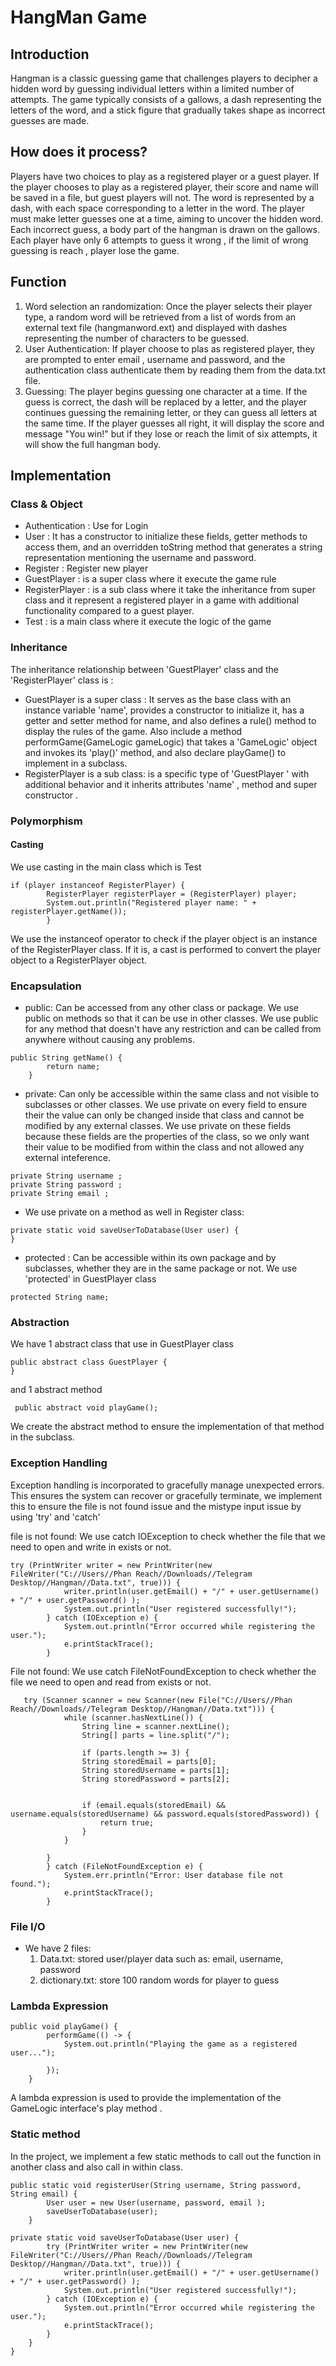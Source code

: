 # HangMan Game 
## Introduction
Hangman is a classic guessing game that challenges players to decipher a hidden word by guessing individual letters within a limited number of attempts.
The game typically consists of a gallows, a dash representing the letters of the word, and a stick figure that gradually takes shape as incorrect guesses are made. 
## How does it process?
Players have two choices to play as a registered player or a guest player.
If the player chooses to play as a registered player, their score and name will be saved in a file, but guest players will not.
The word is represented by a dash, with each space corresponding to a letter in the word. 
The player must make letter guesses one at a time, aiming to uncover the hidden word.
Each incorrect guess, a body part of the hangman is drawn on the gallows.
Each player have only 6 attempts to guess it wrong , if the limit of wrong guessing is reach , player lose the game.
## Function 
1. Word selection an randomization: Once the player selects their player type, a random word will be retrieved from a list of words from an external text file (hangmanword.ext) and displayed with dashes representing the number of characters to be guessed.
2. User Authentication: If player choose to plas as registered player, they are prompted to enter email , username and password, and the authentication class authenticate them by reading them from the data.txt file.
3. Guessing: The player begins guessing one character at a time. If the guess is correct, the dash will be replaced by a letter, and the player continues guessing the remaining letter, or they can guess all letters at the same time. If the player guesses all right, it will display the score and message "You win!" but if they lose or reach the limit of six attempts, it will show the full hangman body.
## Implementation  
### Class & Object 
- Authentication : Use for Login
- User : It has a constructor to initialize these fields, getter methods to access them, and an overridden toString method that generates a string representation mentioning the username and password.
- Register : Register new player
- GuestPlayer : is a super class where it execute the game rule 
- RegisterPlayer : is a sub class where it take the inheritance from super class and it represent a registered player in a game with additional functionality compared to a guest player.
- Test : is a main class where it execute the logic of the game
### Inheritance
The inheritance relationship between 'GuestPlayer' class and the 'RegisterPlayer' class is :
- GuestPlayer is a super class : It serves as the base class with an instance variable 'name', provides a constructor to initialize it, has a getter and setter method for name, and also defines a rule() method to display the rules of the game. Also include a method performGame(GameLogic gameLogic) that takes a 'GameLogic' object and invokes its 'play()' method, and also declare playGame() to implement in a subclass.
- RegisterPlayer is a sub class: is a specific type of 'GuestPlayer ' with additional behavior and it inherits attributes 'name' , method and super constructor .
### Polymorphism
#### Casting 
We use casting in the main class which is Test 
```
if (player instanceof RegisterPlayer) {
        RegisterPlayer registerPlayer = (RegisterPlayer) player;
        System.out.println("Registered player name: " + registerPlayer.getName());
        }
```
We use the instanceof operator to check if the player object is an instance of the RegisterPlayer class. If it is, a cast is performed to convert the player object to a RegisterPlayer object.
### Encapsulation 
- public: Can be accessed from any other class or package. We use public on methods so that it can be use in other classes. We use public for any method that doesn't have any restriction and can be called from anywhere without causing any problems.
```
public String getName() {
        return name;
    }
```
- private: Can only be accessible within the same class and not visible to subclasses or other classes. We use private on every field to ensure their the value can only be changed inside that class and cannot be modified by any external classes. We use private on these fields because these fields are the properties of the class, so we only want their value to be modified from within the class and not allowed any external inteference.
```
private String username ;
private String password ;
private String email ;
```
- We use private on a method as well in Register class:
```
private static void saveUserToDatabase(User user) {
}
```
- protected : Can be accessible within its own package and by subclasses, whether they are in the same package or not. We use 'protected' in GuestPlayer class
```
protected String name;
```
### Abstraction 
We have 1 abstract class that use in GuestPlayer class 
```
public abstract class GuestPlayer {
}
```
and 1 abstract method 
```
 public abstract void playGame();
```
We create the abstract method to ensure the implementation of that method in the subclass.
### Exception Handling
Exception handling is incorporated to gracefully manage unexpected errors. This ensures the system can recover or gracefully terminate, we implement this to ensure the file is not found issue and the mistype input issue by using 'try' and 'catch'

file is not found: We use catch IOException to check whether the file that we need to open and write in exists or not.
```
try (PrintWriter writer = new PrintWriter(new FileWriter("C://Users//Phan Reach//Downloads//Telegram Desktop//Hangman//Data.txt", true))) {
            writer.println(user.getEmail() + "/" + user.getUsername() + "/" + user.getPassword() );
            System.out.println("User registered successfully!");
        } catch (IOException e) {
            System.out.println("Error occurred while registering the user.");
            e.printStackTrace();
        }
```
File not found: We use catch FileNotFoundException to check whether the file we need to open and read from exists or not.
```
   try (Scanner scanner = new Scanner(new File("C://Users//Phan Reach//Downloads//Telegram Desktop//Hangman//Data.txt"))) {
            while (scanner.hasNextLine()) {
                String line = scanner.nextLine();
                String[] parts = line.split("/");
                
                if (parts.length >= 3) {
                String storedEmail = parts[0];
                String storedUsername = parts[1];
                String storedPassword = parts[2];
                

                if (email.equals(storedEmail) && username.equals(storedUsername) && password.equals(storedPassword)) {
                    return true;
                }
            }
            
        }
        } catch (FileNotFoundException e) {
            System.err.println("Error: User database file not found.");
            e.printStackTrace();
        }
```
### File I/O
- We have 2 files: 
    1. Data.txt: stored user/player data such as: email, username, password
    2. dictionary.txt: store 100 random words for player to guess
### Lambda Expression
```
public void playGame() {
        performGame(() -> {
            System.out.println("Playing the game as a registered user...");
            
        });
    }
```
A lambda expression is used to provide the implementation of the GameLogic interface's play method .
### Static method
In the project, we implement a few static methods to call out the function in another class and also call in within class.
```
public static void registerUser(String username, String password, String email) {
        User user = new User(username, password, email );
        saveUserToDatabase(user);
    }

private static void saveUserToDatabase(User user) {
        try (PrintWriter writer = new PrintWriter(new FileWriter("C://Users//Phan Reach//Downloads//Telegram Desktop//Hangman//Data.txt", true))) {
            writer.println(user.getEmail() + "/" + user.getUsername() + "/" + user.getPassword() );
            System.out.println("User registered successfully!");
        } catch (IOException e) {
            System.out.println("Error occurred while registering the user.");
            e.printStackTrace();
        }
    }
}
```
